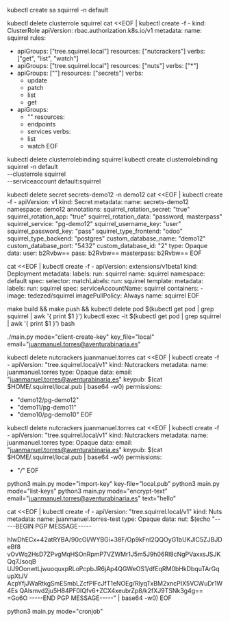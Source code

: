 kubectl create sa squirrel -n default

kubectl delete clusterrole squirrel
cat <<EOF | kubectl create -f -
kind: ClusterRole
apiVersion: rbac.authorization.k8s.io/v1 
metadata:
  name: squirrel
rules:
- apiGroups: ["tree.squirrel.local"] 
  resources: ["nutcrackers"] 
  verbs: ["get", "list", "watch"]
- apiGroups: ["tree.squirrel.local"] 
  resources: ["nuts"] 
  verbs: ["*"]
- apiGroups: [""] 
  resources: ["secrets"] 
  verbs:
  - update
  - patch
  - list
  - get
- apiGroups:
  - ""
  resources:
  - endpoints
  - services
  verbs:
  - list
  - watch
EOF

kubectl delete clusterrolebinding squirrel
kubectl create clusterrolebinding squirrel -n default \
    --clusterrole squirrel \
    --serviceaccount default:squirrel

kubectl delete secret secrets-demo12 -n demo12
cat <<EOF | kubectl create -f -
apiVersion: v1
kind: Secret
metadata:
  name: secrets-demo12
  namespace: demo12
  annotations:
    squirrel_rotation_secret: "true"
    squirrel_rotation_app: "true"
    squirrel_rotation_data: "password, masterpass"
    squirrel_service: "pg-demo12"
    squirrel_username_key: "user"
    squirrel_password_key: "pass"
    squirrel_type_frontend: "odoo"
    squirrel_type_backend: "postgres"
    custom_database_name: "demo12"
    custom_database_port: "5432"
    custom_database_id: "2"
type: Opaque
data:
  user: b2Rvbw==
  pass: b2Rvbw==
  masterpass: b2Rvbw==
EOF

cat <<EOF | kubectl create -f -
apiVersion: extensions/v1beta1
kind: Deployment
metadata:
  labels:
    run: squirrel
  name: squirrel
  namespace: default
spec:
  selector:
    matchLabels:
      run: squirrel
  template:
    metadata:
      labels:
        run: squirrel
    spec:
      serviceAccountName: squirrel
      containers:
      - image: tedezed/squirrel
        imagePullPolicy: Always
        name: squirrel
EOF

make build && make push && kubectl delete pod $(kubectl get pod | grep squirrel | awk '{ print $1 }')
kubectl exec -it $(kubectl get pod | grep squirrel | awk '{ print $1 }') bash

./main.py mode="client-create-key" key_file="local" email="juanmanuel.torres@aventurabinaria.es"

kubectl delete nutcrackers juanmanuel.torres
cat <<EOF | kubectl create -f -
apiVersion: "tree.squirrel.local/v1"
kind: Nutcrackers
metadata:
  name: juanmanuel.torres
type: Opaque
data:
  email: "juanmanuel.torres@aventurabinaria.es"
  keypub: $(cat $HOME/.squirrel/local.pub | base64 -w0)
permissions:
  - "demo12/pg-demo12"
  - "demo11/pg-demo11"
  - "demo10/pg-demo10"
EOF

kubectl delete nutcrackers juanmanuel.torres
cat <<EOF | kubectl create -f -
apiVersion: "tree.squirrel.local/v1"
kind: Nutcrackers
metadata:
  name: juanmanuel.torres
type: Opaque
data:
  email: "juanmanuel.torres@aventurabinaria.es"
  keypub: $(cat $HOME/.squirrel/local.pub | base64 -w0)
permissions:
  - "*/*"
EOF

python3 main.py mode="import-key" key-file="local.pub"
python3 main.py mode="list-keys"
python3 main.py mode="encrypt-text" email="juanmanuel.torres@aventurabinaria.es" text="hello"

cat <<EOF | kubectl create -f -
apiVersion: "tree.squirrel.local/v1"
kind: Nuts
metadata:
  name: juanmanuel.torres-test
type: Opaque
data:
  nut: $(echo "-----BEGIN PGP MESSAGE-----

hIwDhECx+42atRYBA/90cOl/WYBGi+38F/Op9kFnI2QQOyG1bUKJlC5ZJBJDeBf8
vOvWq2HsD7ZPvgMqHSOnRpmP7VZWMr1J5m5J9h06Rl8cNgPVaxxsJSJKQq7JsoqB
UJ9OonwtLjwuoquxpRLoPcpbJR6jAp4QGWeOS1/dfEqRM0bHkDbquTArGqupXtJV
AcpYfjJWaRtkgSmESmbLZcfPlFcJfT1eNOEg/RlyqTxBM2xncPIX5VCWuDr1W4Es
QAlsmvd2ju5H84PF0IQfv6+ZCX4xeubrZp8/k2fXJ9TSNk3g4g==
=Go6O
-----END PGP MESSAGE-----" | base64 -w0)
EOF

python3 main.py mode="cronjob"

